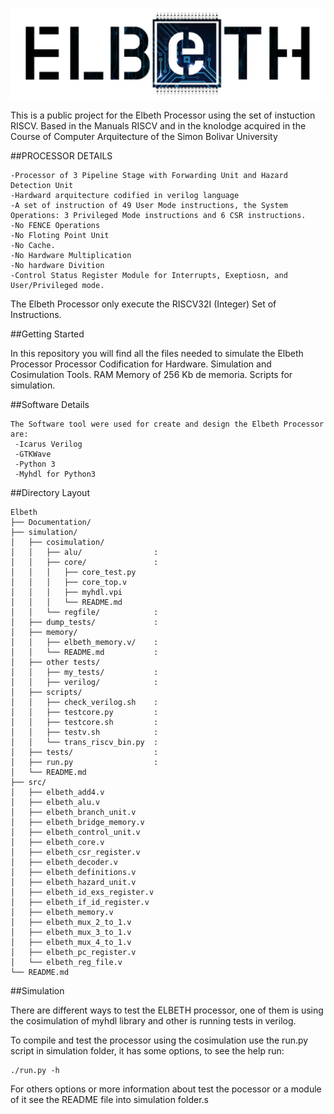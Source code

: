 ![logo](Documentation/logo/logo.jpeg)

This is a public project for the Elbeth Processor using the set of instuction RISCV.
Based in the Manuals RISCV and in the knolodge acquired in the Course of Computer Arquitecture of the Simon Bolivar University

##PROCESSOR DETAILS 
	
	-Processor of 3 Pipeline Stage with Forwarding Unit and Hazard Detection Unit
	-Hardward arquitecture codified in verilog language
	-A set of instruction of 49 User Mode instructions, the System Operations: 3 Privileged Mode instructions and 6 CSR instructions.
	-No FENCE Operations 
	-No Floting Point Unit
	-No Cache.
	-No Hardware Multiplication 
	-No hardware Divition
	-Control Status Register Module for Interrupts, Exeptiosn, and User/Privileged mode.

The Elbeth Processor only execute the RISCV32I (Integer) Set of Instructions.

##Getting Started

In this repository you will find all the files needed to simulate the Elbeth Processor
    Processor Codification for Hardware.
    Simulation and Cosimulation Tools. 
    RAM Memory of 256 Kb de memoria.
    Scripts for simulation.

##Software Details

    The Software tool were used for create and design the Elbeth Processor are:
     -Icarus Verilog
     -GTKWave
     -Python 3
     -Myhdl for Python3

##Directory Layout

```
Elbeth
├── Documentation/ 				
├── simulation/
│   ├── cosimulation/
│   │	├── alu/				:
│   │	├── core/				:
│   │	│   ├── core_test.py
│   │   │   ├── core_top.v
│   │   │   ├── myhdl.vpi
│   │	│   └── README.md
│   │	└── regfile/			:
│   ├── dump_tests/				:
│   ├── memory/
│   │	├── elbeth_memory.v/	:
│   │	└── README.md			:
│   ├── other tests/
│   │	├── my_tests/			:
│   │	├── verilog/ 			:
│   ├── scripts/
│   │	├── check_verilog.sh 	:
│   │   ├── testcore.py 		:
│	│   ├── testcore.sh 		:
│   │   ├── testv.sh 			:
│   │   └── trans_riscv_bin.py  :
│   ├── tests/                	:
│   ├── run.py 					:
│   └── README.md
├── src/
│   ├── elbeth_add4.v
│   ├── elbeth_alu.v
│   ├── elbeth_branch_unit.v
│   ├── elbeth_bridge_memory.v
│   ├── elbeth_control_unit.v
│   ├── elbeth_core.v
│   ├── elbeth_csr_register.v
│   ├── elbeth_decoder.v
│   ├── elbeth_definitions.v
│   ├── elbeth_hazard_unit.v
│   ├── elbeth_id_exs_register.v
│   ├── elbeth_if_id_register.v
│   ├── elbeth_memory.v
│   ├── elbeth_mux_2_to_1.v
│   ├── elbeth_mux_3_to_1.v
│   ├── elbeth_mux_4_to_1.v
│   ├── elbeth_pc_register.v
│   └── elbeth_reg_file.v
└── README.md
```
##Simulation

There are different ways to test the ELBETH processor, one of them is using the cosimulation of myhdl library and other is running tests in verilog.

To compile and test the processor using the cosimulation use the run.py script in simulation folder, it has some options, to see the help run:

	./run.py -h

For others options or more information about test the pocessor or a module of it see the README file into simulation folder.s